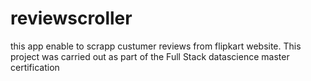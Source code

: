 # reviewscroller
this app enable to scrapp custumer reviews  from  flipkart website.
This project was carried out as part of the Full Stack datascience master certification 


